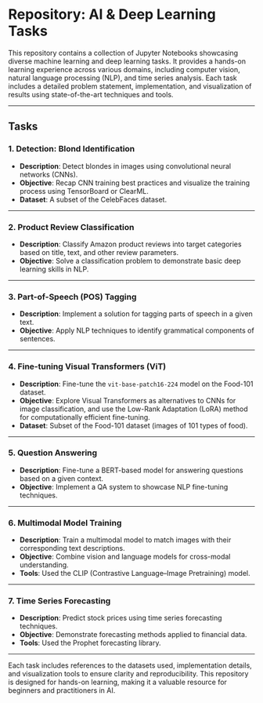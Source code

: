 # Repository: AI & Deep Learning Tasks

This repository contains a collection of Jupyter Notebooks showcasing diverse machine learning and deep learning tasks. It provides a hands-on learning experience across various domains, including computer vision, natural language processing (NLP), and time series analysis. Each task includes a detailed problem statement, implementation, and visualization of results using state-of-the-art techniques and tools.

---

## **Tasks**

### **1. Detection: Blond Identification**
- **Description**: Detect blondes in images using convolutional neural networks (CNNs).
- **Objective**: Recap CNN training best practices and visualize the training process using TensorBoard or ClearML.
- **Dataset**: A subset of the CelebFaces dataset.

---

### **2. Product Review Classification**
- **Description**: Classify Amazon product reviews into target categories based on title, text, and other review parameters.
- **Objective**: Solve a classification problem to demonstrate basic deep learning skills in NLP.

---

### **3. Part-of-Speech (POS) Tagging**
- **Description**: Implement a solution for tagging parts of speech in a given text.
- **Objective**: Apply NLP techniques to identify grammatical components of sentences.

---

### **4. Fine-tuning Visual Transformers (ViT)**
- **Description**: Fine-tune the `vit-base-patch16-224` model on the Food-101 dataset.
- **Objective**: Explore Visual Transformers as alternatives to CNNs for image classification, and use the Low-Rank Adaptation (LoRA) method for computationally efficient fine-tuning.
- **Dataset**: Subset of the Food-101 dataset (images of 101 types of food).

---

### **5. Question Answering**
- **Description**: Fine-tune a BERT-based model for answering questions based on a given context.
- **Objective**: Implement a QA system to showcase NLP fine-tuning techniques.

---

### **6. Multimodal Model Training**
- **Description**: Train a multimodal model to match images with their corresponding text descriptions.
- **Objective**: Combine vision and language models for cross-modal understanding.
- **Tools**: Used the CLIP (Contrastive Language–Image Pretraining) model.

---

### **7. Time Series Forecasting**
- **Description**: Predict stock prices using time series forecasting techniques.
- **Objective**: Demonstrate forecasting methods applied to financial data.
- **Tools**: Used the Prophet forecasting library.

---

Each task includes references to the datasets used, implementation details, and visualization tools to ensure clarity and reproducibility. This repository is designed for hands-on learning, making it a valuable resource for beginners and practitioners in AI.
